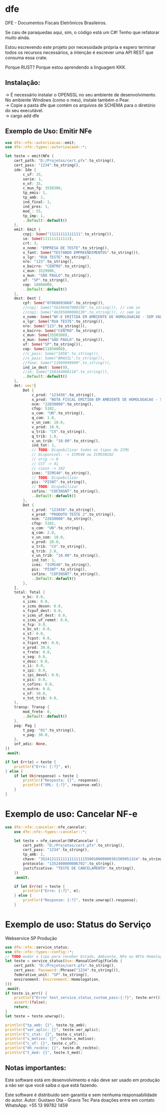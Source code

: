 # dfe
DFE - Documentos Fiscais Eletrônicos Brasileiros.

Se caiu de paraquedas aqui, sim, o código está um C#! Tenho que refatorar muito ainda. 

Estou escrevendo este projeto por necessidade própria e espero terminar todos os recursos necessários, a intenção é escrever uma API REST que consuma essa crate.

Porque RUST?
Porque estou aprendendo a linguagem KKK.

## Instalação:
-> É necessário instalar o OPENSSL no seu ambiente de desenvolvimento. No ambiente Windows (como o meu), instale também o Pear.   
-> Copie a pasta dfe que contém os arquivos de SCHEMA para o diretório do seu executável.   
-> cargo add dfe  

## Exemplo de Uso: Emitir NFe

```rust
use dfe::nfe::autorizacao::emit;
use dfe::nfe::types::autorizacao4::*;

let teste = emit(NFe {
    cert_path: "D:/Projetos/cert.pfx".to_string(),
    cert_pass: "1234".to_string(),
    ide: Ide {
        c_uf: 35,
        serie: 1,
        n_nf: 35,
        c_mun_fg: 3550308,
        tp_emis: 1,
        tp_amb: 2,
        ind_final: 1,
        ind_pres: 1,
        mod_: 55,
        tp_imp: 1,
        ..Default::default()
    },
    emit: Emit {
        cnpj: Some("11111111111111".to_string()),
        ie: Some(111111111111),
        crt: 3,
        x_nome: "EMPRESA DE TESTE".to_string(),
        x_fant: Some("TESTANDO EMPREENDIMENTOS".to_string()),
        x_lgr: "RUA TESTE".to_string(),
        nro: "123".to_string(),
        x_bairro: "CENTRO".to_string(),
        c_mun: 3529906,
        x_mun: "SÃO PAULO".to_string(),
        uf: "SP".to_string(),
        cep: 10000000,
        ..Default::default()
    },
    dest: Dest {
        cpf: Some("07068093868".to_string()),
        //cnpj: Some("56196407000190".to_string()), // com ie
        //cnpj: Some("46395000000139".to_string()), // sem ie
        x_nome: Some("NF-E EMITIDA EM AMBIENTE DE HOMOLOGACAO - SEM VALOR FISCAL".to_string()),
        x_lgr: Some("RUA TESTE".to_string()),
        nro: Some("123".to_string()),
        x_bairro: Some("CENTRO".to_string()),
        c_mun: Some(3550308),
        x_mun: Some("SÃO PAULO".to_string()),
        uf: Some("SP".to_string()),
        cep: Some(11850000),
        //c_pais: Some("1058".to_string()),
        //x_pais: Some("BRASIL".to_string()),
        //fone: Some("11999999999".to_string()),
        ind_ie_dest: Some(9),
        //ie: Some("150344006118".to_string()),
        ..Default::default()
    },
    det: vec![
        Det {
            c_prod: "123456".to_string(),
            x_prod: "NOTA FISCAL EMITIDA EM AMBIENTE DE HOMOLOGACAO - SEM VALOR FISCAL".to_string(),
            ncm: "22030000".to_string(),
            cfop: 5102,
            u_com: "UN".to_string(),
            q_com: 1.0,
            v_un_com: 10.0,
            v_prod: 10.0,
            u_trib: "CX".to_string(),
            q_trib: 1.0,
            v_un_trib: "10.00".to_string(),
            ind_tot: 1,
            // TODO: Dispobilizar todos os tipos de ICMS
            // Disponivel: -> ICMS40 ou ICMSSN102
            // orig -> 0
            // CST -> 41
            // csosn -> 102
            icms: "ICMS40".to_string(),
            // TODO: Dispobilizar
            pis: "PISNT".to_string(),
            // TODO: Dispobilizar
            cofins: "COFINSNT".to_string(),
            ..Default::default()
        },
        Det {
            c_prod: "123456".to_string(),
            x_prod: "PRODUTO TESTE 2".to_string(),
            ncm: "22030000".to_string(),
            cfop: 5102,
            u_com: "UN".to_string(),
            q_com: 2.0,
            v_un_com: 10.0,
            v_prod: 20.0,
            u_trib: "CX".to_string(),
            q_trib: 2.0,
            v_un_trib: "10.00".to_string(),
            ind_tot: 1,
            icms: "ICMS40".to_string(),
            pis: "PISNT".to_string(),
            cofins: "COFINSNT".to_string(),
            ..Default::default()
        },
    ],
    total: Total {
        v_bc: 0.0,
        v_icms: 0.0,
        v_icms_deson: 0.0,
        v_fcpuf_dest: 0.0,
        v_icms_uf_dest: 0.0,
        v_icms_uf_remet: 0.0,
        v_fcp: 0.0,
        v_bc_st: 0.0,
        v_st: 0.0,
        v_fcpst: 0.0,
        v_fcpst_ret: 0.0,
        v_prod: 30.0,
        v_frete: 0.0,
        v_seg: 0.0,
        v_desc: 0.0,
        v_ii: 0.0,
        v_ipi: 0.0,
        v_ipi_devol: 0.0,
        v_pis: 0.0,
        v_cofins: 0.0,
        v_outro: 0.0,
        v_nf: 30.0,
        v_tot_trib: 0.0,
    },
    transp: Transp {
        mod_frete: 0,
        ..Default::default()
    },
    pag: Pag {
        t_pag: "01".to_string(),
        v_pag: 30.0,
    },
    inf_adic: None,
})
.await;

if let Err(e) = teste {
    println!("Erro: {:?}", e);
} else {
    if let Ok(response) = teste {
        println!("Resposta: {}", response);
        println!("XML: {:?}", response.xml);
    }
}
```
# Exemplo de uso: Cancelar NF-e 
```rust
use dfe::nfe::cancelar::nfe_cancelar;
    use dfe::nfe::types::cancelar::*;

    let teste = nfe_cancelar(NFeCancelar {
        cert_path: "D:/Projetos/cert.pfx".to_string(),
        cert_pass: "1234".to_string(),
        tp_amb: 2,
        chave: "35241211111111111111550010000000381505051324".to_string(),
        protocolo: "1352400000006702".to_string(),
        justificativa: "TESTE DE CANCELAMENTO".to_string(),
    })
    .await;

    if let Err(e) = teste {
        println!("Erro: {:?}", e);
    } else {
        println!("Response: {:?}", teste.unwrap().response);
    }
```

# Exemplo de uso: Status do Serviço 
Webservice SP Produção
```rust
use dfe::nfe::service_status;
use dfe::nfe::types::config::*;
// TODO mudar o tipo para receber Estado, Ambiente, NFe ou NFCe Homologação ou Produção
let teste = service_status(Use::ManualConfig(Fields {
    cert_path: "D:/Projetos/cert.pfx".to_string(),
    cert_pass: Password::Phrase("1234".to_string()),
    federative_unit: "SP".to_string(),
    environment: Environment::Homologation,
}))
.await;
if teste.is_err() {
    println!("Error test_service_status_custom_pass:{:?}", teste.err());
    assert!(false);
    return;
}
let teste = teste.unwrap();

println!("tp_amb: {}", teste.tp_amb);
println!("ver_aplic: {}", teste.ver_aplic);
println!("c_stat: {}", teste.c_stat);
println!("x_motivo: {}", teste.x_motivo);
println!("c_uf: {}", teste.c_uf);
println!("dh_recbto: {}", teste.dh_recbto);
println!("t_med: {}", teste.t_med);
```

## Notas importantes:

Este software está em desenvolvimento e não deve ser usado em produção a não ser que você saiba o que está fazendo.

Este software é distribuído sem garantia e sem nenhuma responsabilidade do autor.
Autor: Gustavo Ota - Gravis Tec
Para doações entre em contato WhatsApp: +55 13 99782 1459

